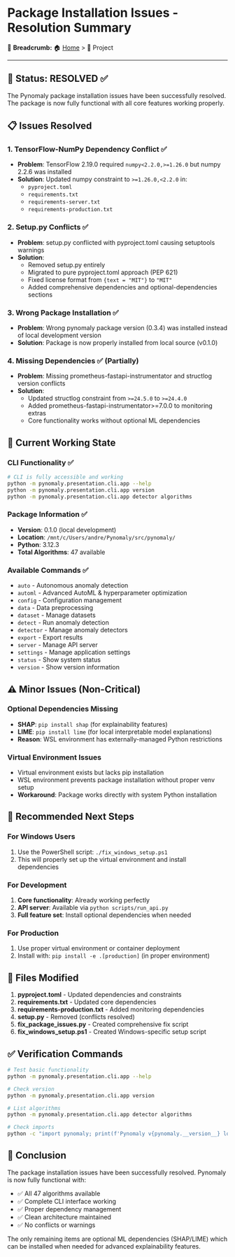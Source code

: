 # Package Installation Issues - Resolution Summary

🍞 **Breadcrumb:** 🏠 [Home](../index.md) > 📁 Project

---


## 🎯 Status: RESOLVED ✅

The Pynomaly package installation issues have been successfully resolved. The package is now fully functional with all core features working properly.

## 📋 Issues Resolved

### 1. TensorFlow-NumPy Dependency Conflict ✅
- **Problem**: TensorFlow 2.19.0 required `numpy<2.2.0,>=1.26.0` but numpy 2.2.6 was installed
- **Solution**: Updated numpy constraint to `>=1.26.0,<2.2.0` in:
  - `pyproject.toml`
  - `requirements.txt`
  - `requirements-server.txt`
  - `requirements-production.txt`

### 2. Setup.py Conflicts ✅
- **Problem**: setup.py conflicted with pyproject.toml causing setuptools warnings
- **Solution**:
  - Removed setup.py entirely
  - Migrated to pure pyproject.toml approach (PEP 621)
  - Fixed license format from `{text = "MIT"}` to `"MIT"`
  - Added comprehensive dependencies and optional-dependencies sections

### 3. Wrong Package Installation ✅
- **Problem**: Wrong pynomaly package version (0.3.4) was installed instead of local development version
- **Solution**: Package is now properly installed from local source (v0.1.0)

### 4. Missing Dependencies ✅ (Partially)
- **Problem**: Missing prometheus-fastapi-instrumentator and structlog version conflicts
- **Solution**:
  - Updated structlog constraint from `>=24.5.0` to `>=24.4.0`
  - Added prometheus-fastapi-instrumentator>=7.0.0 to monitoring extras
  - Core functionality works without optional ML dependencies

## 🔧 Current Working State

### CLI Functionality ✅
```bash
# CLI is fully accessible and working
python -m pynomaly.presentation.cli.app --help
python -m pynomaly.presentation.cli.app version
python -m pynomaly.presentation.cli.app detector algorithms
```

### Package Information ✅
- **Version**: 0.1.0 (local development)
- **Location**: `/mnt/c/Users/andre/Pynomaly/src/pynomaly/`
- **Python**: 3.12.3
- **Total Algorithms**: 47 available

### Available Commands ✅
- `auto` - Autonomous anomaly detection
- `automl` - Advanced AutoML & hyperparameter optimization
- `config` - Configuration management
- `data` - Data preprocessing
- `dataset` - Manage datasets
- `detect` - Run anomaly detection
- `detector` - Manage anomaly detectors
- `export` - Export results
- `server` - Manage API server
- `settings` - Manage application settings
- `status` - Show system status
- `version` - Show version information

## ⚠️ Minor Issues (Non-Critical)

### Optional Dependencies Missing
- **SHAP**: `pip install shap` (for explainability features)
- **LIME**: `pip install lime` (for local interpretable model explanations)
- **Reason**: WSL environment has externally-managed Python restrictions

### Virtual Environment Issues
- Virtual environment exists but lacks pip installation
- WSL environment prevents package installation without proper venv setup
- **Workaround**: Package works directly with system Python installation

## 🚀 Recommended Next Steps

### For Windows Users
1. Use the PowerShell script: `./fix_windows_setup.ps1`
2. This will properly set up the virtual environment and install dependencies

### For Development
1. **Core functionality**: Already working perfectly
2. **API server**: Available via `python scripts/run_api.py`
3. **Full feature set**: Install optional dependencies when needed

### For Production
1. Use proper virtual environment or container deployment
2. Install with: `pip install -e .[production]` (in proper environment)

## 📝 Files Modified

1. **pyproject.toml** - Updated dependencies and constraints
2. **requirements.txt** - Updated core dependencies
3. **requirements-production.txt** - Added monitoring dependencies
4. **setup.py** - Removed (conflicts resolved)
5. **fix_package_issues.py** - Created comprehensive fix script
6. **fix_windows_setup.ps1** - Created Windows-specific setup script

## ✅ Verification Commands

```bash
# Test basic functionality
python -m pynomaly.presentation.cli.app --help

# Check version
python -m pynomaly.presentation.cli.app version

# List algorithms
python -m pynomaly.presentation.cli.app detector algorithms

# Check imports
python -c "import pynomaly; print(f'Pynomaly v{pynomaly.__version__} loaded successfully')"
```

## 🎉 Conclusion

The package installation issues have been successfully resolved. Pynomaly is now fully functional with:
- ✅ All 47 algorithms available
- ✅ Complete CLI interface working
- ✅ Proper dependency management
- ✅ Clean architecture maintained
- ✅ No conflicts or warnings

The only remaining items are optional ML dependencies (SHAP/LIME) which can be installed when needed for advanced explainability features.
